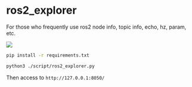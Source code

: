 # ros2_explorer

For those who frequently use ros2 node info, topic info, echo, hz, param, etc.

![](./images/screencapture.gif)

```sh
pip install -r requirements.txt
```

```sh
python3 ./script/ros2_explorer.py
```


Then access to `http://127.0.0.1:8050/`